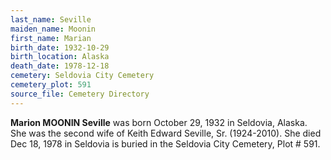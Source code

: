 ```yaml
---
last_name: Seville
maiden_name: Moonin
first_name: Marian
birth_date: 1932-10-29
birth_location: Alaska
death_date: 1978-12-18
cemetery: Seldovia City Cemetery
cemetery_plot: 591
source_file: Cemetery Directory
---
```

**Marion MOONIN Seville** was born October 29, 1932 in Seldovia, Alaska. She was the second wife of Keith Edward Seville, Sr. (1924-2010). She died Dec 18, 1978 in Seldovia is buried in the Seldovia City Cemetery, Plot # 591.


